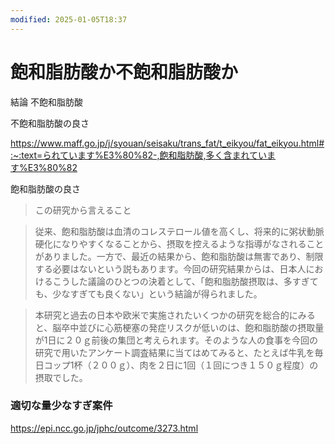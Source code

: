 ```yaml
---
modified: 2025-01-05T18:37
---
```

# 飽和脂肪酸か不飽和脂肪酸か

結論 不飽和脂肪酸

不飽和脂肪酸の良さ

https://www.maff.go.jp/j/syouan/seisaku/trans_fat/t_eikyou/fat_eikyou.html#:~:text=られています%E3%80%82-,飽和脂肪酸,多く含まれています%E3%80%82

飽和脂肪酸の良さ

>この研究から言えること

>

> 従来、飽和脂肪酸は血清のコレステロール値を高くし、将来的に粥状動脈硬化になりやすくなることから、摂取を控えるような指導がなされることがありました。一方で、最近の結果から、飽和脂肪酸は無害であり、制限する必要はないという説もあります。今回の研究結果からは、日本人におけるこうした議論のひとつの決着として、「飽和脂肪酸摂取は、多すぎても、少なすぎても良くない」という結論が得られました。

> 本研究と過去の日本や欧米で実施されたいくつかの研究を総合的にみると、脳卒中並びに心筋梗塞の発症リスクが低いのは、飽和脂肪酸の摂取量が1日に２０ｇ前後の集団と考えられます。そのような人の食事を今回の研究で用いたアンケート調査結果に当てはめてみると、たとえば牛乳を毎日コップ1杯（２００ｇ）、肉を２日に1回（１回につき１５０ｇ程度）の摂取でした。

### 適切な量少なすぎ案件  
https://epi.ncc.go.jp/jphc/outcome/3273.html